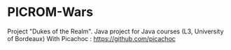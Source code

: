 # PICROM-Wars
Project "Dukes of the Realm". Java project for Java courses (L3, University of Bordeaux)
With Picachoc : https://github.com/picachoc


